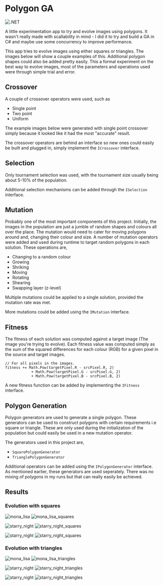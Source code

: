 # Polygon GA

![.NET](https://github.com/RohanChhipa/PolygonGa/actions/workflows/dotnet.yml/badge.svg)

A little experimentation app to try and evolve images using polygons. It wasn't really
made with scallability in mind - I did it to try and build a GA in C# and maybe use some 
concurrency to improve performance.

This app tries to evolve images using either squares or triangles. The images below will show
a couple examples of this. Additional polygon shapes could also be added pretty easily. This
a formal experiment on the best way to evolve images, most of the parameters and operations
used were through simple trial and error.

## Crossover

A couple of crossover operators were used, such as
- Single point
- Two point
- Uniform

The example images below were generated with single point crossover simply because it looked like it had the most "accurate" result.

The crossover operators are behind an interface so new ones could easily be built and plugged in, simply implement the `ICrossover` interface.

## Selection

Only tournament selection was used, with the tournament size usually being about 5-10% of the  population.

Additional selection mechanisms can be added through the `ISelection` interface.

## Mutation

Probably one of the most important components of this project. Initially, the images in the
population are just a jumble of random shapes and colours all over the place. The mutation
would need to cater for moving polygons around and, changing their colour and size. A number
of mutation operators were added and used during runtime to target random polygons in each 
solution. These operations are,
- Changing to a random colour
- Growing
- Shriking
- Moving
- Rotating
- Shearing
- Swapping layer (z-level)

Multiple mutations could be applied to a single solution, provided the mutation rate was met.

More mutations could be added using the `IMutation` interface.

## Fitness

The fitness of each solution was computed against a target image (The image you're trying to evolve). Each fitness value was computed simply as the sum of the squared differences for each
colour (RGB) for a given pixel in the source and target images.

```
// For all pixels in the images.
fitness += Math.Pow(targetPixel.R - srcPixel.R, 2)
            + Math.Pow(targetPixel.G - srcPixel.G, 2)
            + Math.Pow(targetPixel.B - srcPixel.B, 2)
```

A new fitness function can be added by implementing the `IFitness` interface.

## Polygon Generation

Polygon generators are used to generate a single polygon. These generators can be used to 
construct polygons with certain requirements i.e square or triangle. These are only used
during the initialization of the population but could easily be used in a new mutation 
operator. 

The generators used in this project are,
- `SquarePolygonGenerator`
- `TrianglePolygonGenerator`

Additional operators can be added using the `IPolygonGenerator` interface. As mentioned earlier,
these generators are used seperately. There was no mixing of polygons in my runs but that can
really easily be achieved. 

## Results

### Evolution with squares

![mona_lisa](./Results/mona_lisa/mona_lisa.jpg) ![mona_lisa_squares](./Results/mona_lisa/mona_lisa_squares.gif)

![starry_night](./Results/starry_night/starry_night.jpg) ![starry_night_squares](./Results/starry_night/starry_night_squares.gif)

![starry_night](./Results/triforce/triforce.jpg) ![starry_night_squares](./Results/triforce/triforce_squares.gif)


### Evolution with triangles

![mona_lisa](./Results/mona_lisa/mona_lisa.jpg) ![mona_lisa_triangles](./Results/mona_lisa/mona_lisa_triangles.gif)

![starry_night](./Results/starry_night/starry_night.jpg) ![starry_night_triangles](./Results/starry_night/starry_night_triangles.gif)

![starry_night](./Results/triforce/triforce.jpg) ![starry_night_triangles](./Results/triforce/triforce_triangles.gif)
